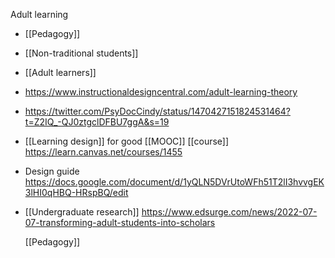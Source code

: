 Adult learning

- [[Pedagogy]]
- [[Non-traditional students]]
- [[Adult learners]]
- https://www.instructionaldesigncentral.com/adult-learning-theory
- https://twitter.com/PsyDocCindy/status/1470427151824531464?t=Z2IQ_-QJ0ztgclDFBU7ggA&s=19
- [[Learning design]] for good [[MOOC]] [[course]] https://learn.canvas.net/courses/1455
- Design guide https://docs.google.com/document/d/1yQLN5DVrUtoWFh51T2lI3hvvgEK3lHI0qHBQ-HRspBQ/edit
- [[Undergraduate research]] https://www.edsurge.com/news/2022-07-07-transforming-adult-students-into-scholars
  
  [[Pedagogy]]